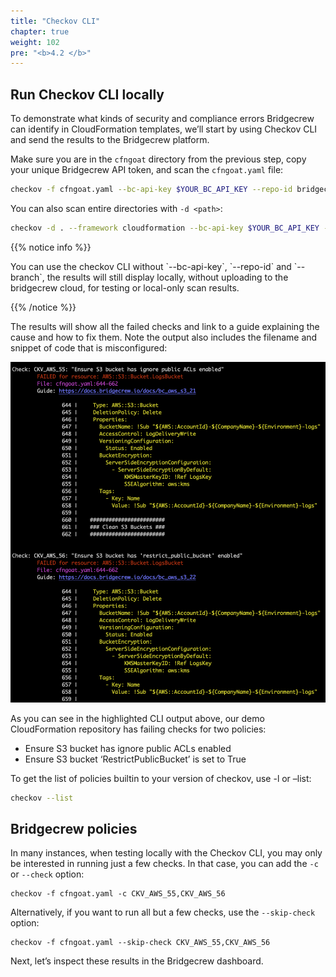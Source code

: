 ```yaml
---
title: "Checkov CLI"
chapter: true
weight: 102
pre: "<b>4.2 </b>"
---
```


## Run Checkov CLI locally

To demonstrate what kinds of security and compliance errors Bridgecrew can identify in CloudFormation templates, we’ll start by using Checkov CLI and send the results to the Bridgecrew platform.

Make sure you are in the `cfngoat` directory from the previous step, copy your unique Bridgecrew API token, and scan the `cfngoat.yaml` file:


```bash
checkov -f cfngoat.yaml --bc-api-key $YOUR_BC_API_KEY --repo-id bridgecrewio/cfngoat --branch main
```

You can also scan entire directories with `-d <path>`:

```bash
checkov -d . --framework cloudformation --bc-api-key $YOUR_BC_API_KEY --repo-id bridgecrewio/cfngoat --branch main
```

{{% notice info %}}
<p style='text-align: left;'>
You can use the checkov CLI without `--bc-api-key`, `--repo-id` and `--branch`, the results will still display locally, without uploading to the bridgecrew cloud, for testing or local-only scan results.
</p>
{{% /notice %}}

The results will show all the failed checks and link to a guide explaining the cause and how to fix them. Note the output also includes the filename and snippet of code that is misconfigured:

![Highligting checkov CLI policies](./images/highlight_cli_policies.png)

As you can see in the highlighted CLI output above, our demo CloudFormation repository has failing checks for two policies:
- Ensure S3 bucket has ignore public ACLs enabled
- Ensure S3 bucket ‘RestrictPublicBucket’ is set to True

To get the list of policies builtin to your version of checkov, use -l or –list:

```bash
checkov --list
```

## Bridgecrew policies

In many instances, when testing locally with the Checkov CLI, you may only be interested in running just a few checks. In that case, you can add the `-c` or `--check` option:


```
checkov -f cfngoat.yaml -c CKV_AWS_55,CKV_AWS_56
```

Alternatively, if you want to run all but a few checks, use the `--skip-check` option: 


```
checkov -f cfngoat.yaml --skip-check CKV_AWS_55,CKV_AWS_56 
```

Next, let’s inspect these results in the Bridgecrew dashboard.

